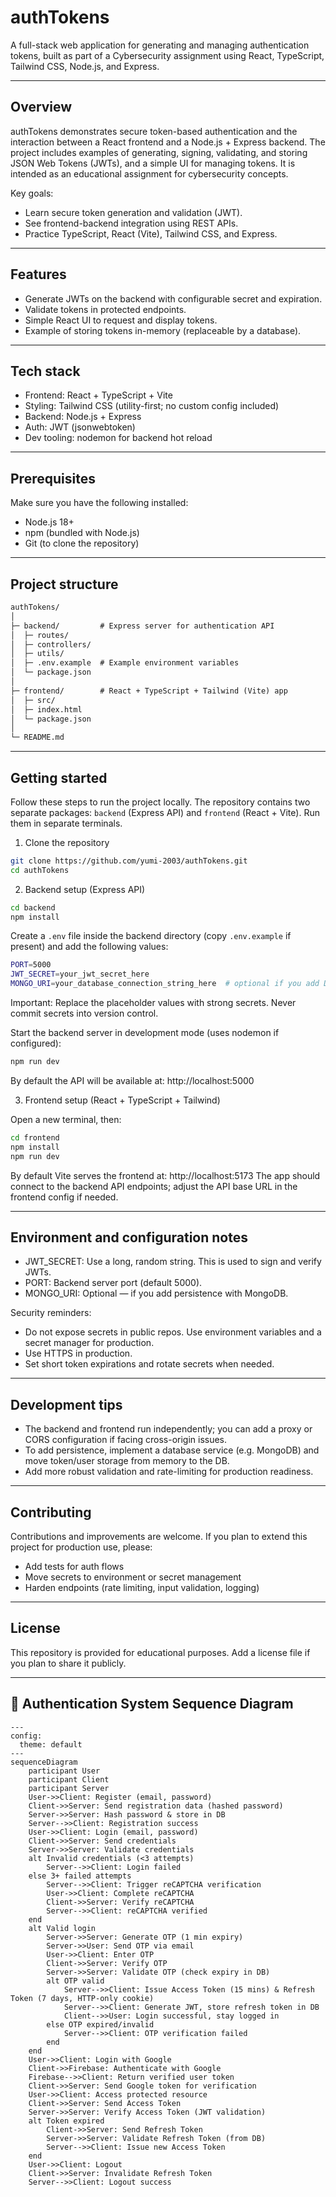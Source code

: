 # authTokens

A full-stack web application for generating and managing authentication tokens, built as part of a Cybersecurity assignment using React, TypeScript, Tailwind CSS, Node.js, and Express.

---

## Overview

authTokens demonstrates secure token-based authentication and the interaction between a React frontend and a Node.js + Express backend. The project includes examples of generating, signing, validating, and storing JSON Web Tokens (JWTs), and a simple UI for managing tokens. It is intended as an educational assignment for cybersecurity concepts.

Key goals:
- Learn secure token generation and validation (JWT).
- See frontend-backend integration using REST APIs.
- Practice TypeScript, React (Vite), Tailwind CSS, and Express.

---

## Features
- Generate JWTs on the backend with configurable secret and expiration.
- Validate tokens in protected endpoints.
- Simple React UI to request and display tokens.
- Example of storing tokens in-memory (replaceable by a database).

---

## Tech stack
- Frontend: React + TypeScript + Vite
- Styling: Tailwind CSS (utility-first; no custom config included)
- Backend: Node.js + Express
- Auth: JWT (jsonwebtoken)
- Dev tooling: nodemon for backend hot reload

---

## Prerequisites
Make sure you have the following installed:
- Node.js 18+
- npm (bundled with Node.js)
- Git (to clone the repository)

---

## Project structure
````markdown
authTokens/
│
├─ backend/         # Express server for authentication API
│  ├─ routes/
│  ├─ controllers/
│  ├─ utils/
│  ├─ .env.example  # Example environment variables
│  └─ package.json
│
├─ frontend/        # React + TypeScript + Tailwind (Vite) app
│  ├─ src/
│  ├─ index.html
│  └─ package.json
│
└─ README.md
````

---

## Getting started

Follow these steps to run the project locally. The repository contains two separate packages: `backend` (Express API) and `frontend` (React + Vite). Run them in separate terminals.

1) Clone the repository

```bash
git clone https://github.com/yumi-2003/authTokens.git
cd authTokens
```

2) Backend setup (Express API)

```bash
cd backend
npm install
```

Create a `.env` file inside the backend directory (copy `.env.example` if present) and add the following values:

````bash
PORT=5000
JWT_SECRET=your_jwt_secret_here
MONGO_URI=your_database_connection_string_here  # optional if you add DB storage
````

Important: Replace the placeholder values with strong secrets. Never commit secrets into version control.

Start the backend server in development mode (uses nodemon if configured):

```bash
npm run dev
```

By default the API will be available at: http://localhost:5000

3) Frontend setup (React + TypeScript + Tailwind)

Open a new terminal, then:

```bash
cd frontend
npm install
npm run dev
```

By default Vite serves the frontend at: http://localhost:5173
The app should connect to the backend API endpoints; adjust the API base URL in the frontend config if needed.

---

## Environment and configuration notes
- JWT_SECRET: Use a long, random string. This is used to sign and verify JWTs.
- PORT: Backend server port (default 5000).
- MONGO_URI: Optional — if you add persistence with MongoDB.

Security reminders:
- Do not expose secrets in public repos. Use environment variables and a secret manager for production.
- Use HTTPS in production.
- Set short token expirations and rotate secrets when needed.

---

## Development tips
- The backend and frontend run independently; you can add a proxy or CORS configuration if facing cross-origin issues.
- To add persistence, implement a database service (e.g. MongoDB) and move token/user storage from memory to the DB.
- Add more robust validation and rate-limiting for production readiness.

---

## Contributing
Contributions and improvements are welcome. If you plan to extend this project for production use, please: 
- Add tests for auth flows
- Move secrets to environment or secret management
- Harden endpoints (rate limiting, input validation, logging)

---



## License
This repository is provided for educational purposes. Add a license file if you plan to share it publicly.

---

## 🧩 Authentication System Sequence Diagram

```mermaid
---
config:
  theme: default
---
sequenceDiagram
    participant User
    participant Client
    participant Server
    User->>Client: Register (email, password)
    Client->>Server: Send registration data (hashed password)
    Server->>Server: Hash password & store in DB
    Server-->>Client: Registration success
    User->>Client: Login (email, password)
    Client->>Server: Send credentials
    Server->>Server: Validate credentials
    alt Invalid credentials (<3 attempts)
        Server-->>Client: Login failed
    else 3+ failed attempts
        Server-->>Client: Trigger reCAPTCHA verification
        User->>Client: Complete reCAPTCHA
        Client->>Server: Verify reCAPTCHA
        Server-->>Client: reCAPTCHA verified
    end
    alt Valid login
        Server->>Server: Generate OTP (1 min expiry)
        Server->>User: Send OTP via email
        User->>Client: Enter OTP
        Client->>Server: Verify OTP
        Server->>Server: Validate OTP (check expiry in DB)
        alt OTP valid
            Server-->>Client: Issue Access Token (15 mins) & Refresh Token (7 days, HTTP-only cookie)
            Server-->>Client: Generate JWT, store refresh token in DB
            Client-->>User: Login successful, stay logged in
        else OTP expired/invalid
            Server-->>Client: OTP verification failed
        end
    end
    User->>Client: Login with Google
    Client->>Firebase: Authenticate with Google
    Firebase-->>Client: Return verified user token
    Client->>Server: Send Google token for verification
    User->>Client: Access protected resource
    Client->>Server: Send Access Token
    Server->>Server: Verify Access Token (JWT validation)
    alt Token expired
        Client->>Server: Send Refresh Token
        Server->>Server: Validate Refresh Token (from DB)
        Server-->>Client: Issue new Access Token
    end
    User->>Client: Logout
    Client->>Server: Invalidate Refresh Token
    Server-->>Client: Logout success



